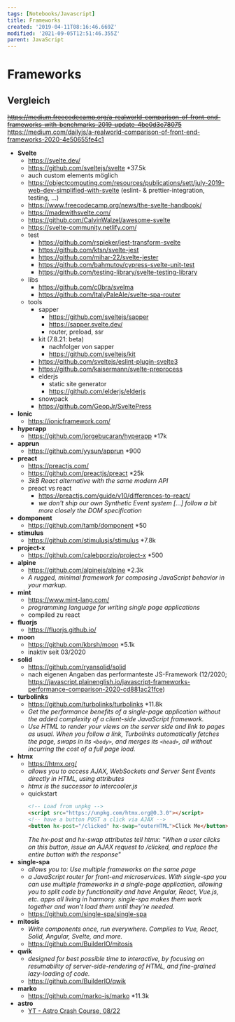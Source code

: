 ```yaml
---
tags: [Notebooks/Javascript]
title: Frameworks
created: '2019-04-11T08:16:46.669Z'
modified: '2021-09-05T12:51:46.355Z'
parent: JavaScript
---
```


# Frameworks

## Vergleich
~~https://medium.freecodecamp.org/a-realworld-comparison-of-front-end-frameworks-with-benchmarks-2019-update-4be0d3c78075~~
https://medium.com/dailyjs/a-realworld-comparison-of-front-end-frameworks-2020-4e50655fe4c1

- **Svelte**
  - https://svelte.dev/
  - https://github.com/sveltejs/svelte *37.5k
  - auch custom elements möglich
  - https://objectcomputing.com/resources/publications/sett/july-2019-web-dev-simplified-with-svelte (eslint- & prettier-integration, testing, ...)
  - https://www.freecodecamp.org/news/the-svelte-handbook/
  - https://madewithsvelte.com/
  - https://github.com/CalvinWalzel/awesome-svelte
  - https://svelte-community.netlify.com/
  - test
    - https://github.com/rspieker/jest-transform-svelte
    - https://github.com/ktsn/svelte-jest
    - https://github.com/mihar-22/svelte-jester
    - https://github.com/bahmutov/cypress-svelte-unit-test
    - https://github.com/testing-library/svelte-testing-library
  - libs
    - https://github.com/c0bra/svelma
    - https://github.com/ItalyPaleAle/svelte-spa-router
  - tools
    - sapper
      - https://github.com/sveltejs/sapper
      - https://sapper.svelte.dev/
      - router, preload, ssr
    - kit (7.8.21: beta)
      - nachfolger von sapper
      - https://github.com/sveltejs/kit
    - https://github.com/sveltejs/eslint-plugin-svelte3
    - https://github.com/kaisermann/svelte-preprocess
    - elderjs
      - static site generator
      - https://github.com/elderjs/elderjs
    - snowpack
    - https://github.com/GeopJr/SveltePress
- **Ionic**
  - https://ionicframework.com/
- **hyperapp**
  - https://github.com/jorgebucaran/hyperapp *17k
- **apprun**
  - https://github.com/yysun/apprun *900
- **preact**
  - https://preactjs.com/
  - https://github.com/preactjs/preact *25k
  - *3kB React alternative with the same modern API*
  - preact vs react
    - https://preactjs.com/guide/v10/differences-to-react/
    - *we don't ship our own Synthetic Event system [...] follow a bit more closely the DOM specification*
- **domponent**
  - https://github.com/tamb/domponent *50
- **stimulus**
  - https://github.com/stimulusjs/stimulus *7.8k
- **project-x**
  - https://github.com/calebporzio/project-x *500
- **alpine**
  - https://github.com/alpinejs/alpine *2.3k
  - *A rugged, minimal framework for composing JavaScript behavior in your markup.*
- **mint**
  - https://www.mint-lang.com/
  - *programming language for writing single page applications*
  - compiled zu react
- **fluorjs**
  - https://fluorjs.github.io/
- **moon**
  - https://github.com/kbrsh/moon *5.1k
  - inaktiv seit 03/2020
- **solid**
  - https://github.com/ryansolid/solid
  - nach eigenen Angaben das performanteste JS-Framework (12/2020; https://javascript.plainenglish.io/javascript-frameworks-performance-comparison-2020-cd881ac21fce)
- **turbolinks**
  - https://github.com/turbolinks/turbolinks *11.8k
  - *Get the performance benefits of a single-page application without the added complexity of a client-side JavaScript framework.*
  - *Use HTML to render your views on the server side and link to pages as usual. When you follow a link, Turbolinks automatically fetches the page, swaps in its `<body>`, and merges its `<head>`, all without incurring the cost of a full page load.*
- **htmx**
  - https://htmx.org/
  - *allows you to access AJAX, WebSockets and Server Sent Events directly in HTML, using attributes*
  - *htmx is the successor to intercooler.js*
  - quickstart
    ```html
    <!-- Load from unpkg -->
    <script src="https://unpkg.com/htmx.org@0.3.0"></script>
    <!-- have a button POST a click via AJAX -->
    <button hx-post="/clicked" hx-swap="outerHTML">Click Me</button>
    ```
    *The hx-post and hx-swap attributes tell htmx: "When a user clicks on this button, issue an AJAX request to /clicked, and replace the entire button with the response"*
- **single-spa**
  - *allows you to: Use multiple frameworks on the same page*
  - *a JavaScript router for front-end microservices. With single-spa you can use multiple frameworks in a single-page application, allowing you to split code by functionality and have Angular, React, Vue.js, etc. apps all living in harmony. single-spa makes them work together and won't load them until they're needed.*
  - https://github.com/single-spa/single-spa
- **mitosis**
  - *Write components once, run everywhere. Compiles to Vue, React, Solid, Angular, Svelte, and more.*
  - <https://github.com/BuilderIO/mitosis>
- **qwik**
  - *designed for best possible time to interactive, by focusing on resumability of server-side-rendering of HTML, and fine-grained lazy-loading of code.*
  - <https://github.com/BuilderIO/qwik>
- **marko**
  - <https://github.com/marko-js/marko> *11.3k
- **astro**
  - [YT - Astro Crash Course, 08/22](https://www.youtube.com/watch?v=Oi9z5gfIHJs) 
